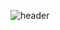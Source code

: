 ![header](https://capsule-render.vercel.app/api?type=soft&color=auto&height=200&section=header&text=Cho%20Seong%20Yun&fontSize=90&animation=twinkling)
<!--
**ChoSeongYun/ChoSeongYun** is a ✨ _special_ ✨ repository because its `README.md` (this file) appears on your GitHub profile.

Here are some ideas to get you started:

- 🔭 I’m currently working on ...
- 🌱 I’m currently learning ...
- 👯 I’m looking to collaborate on ...
- 🤔 I’m looking for help with ...
- 💬 Ask me about ...
- 📫 How to reach me: ...
- 😄 Pronouns: ...
- ⚡ Fun fact: ...
-->
